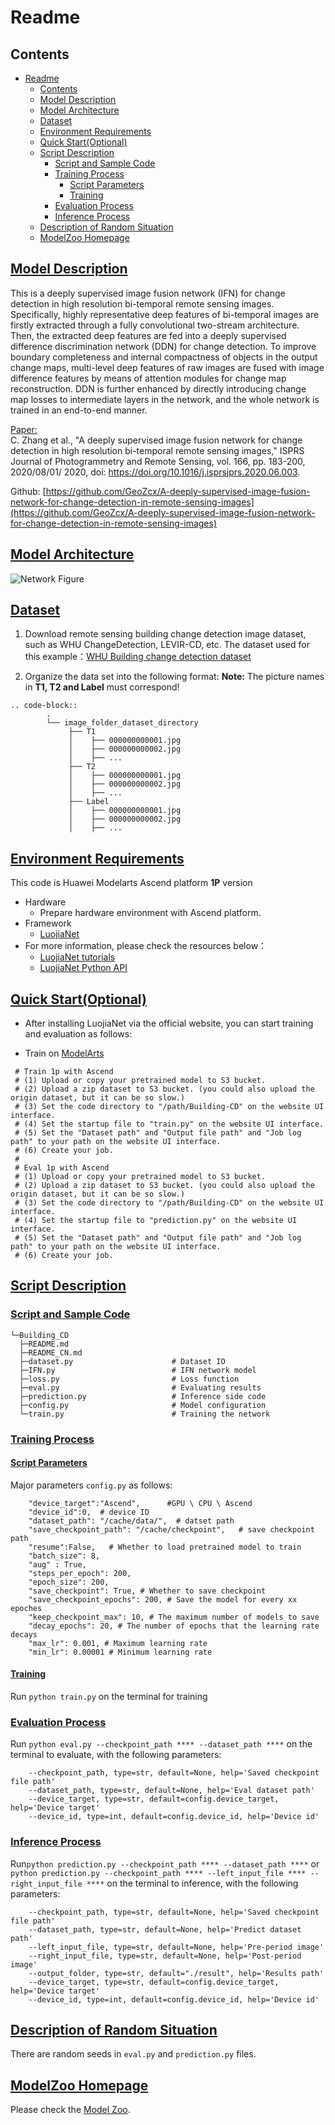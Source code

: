 # Readme

## Contents

- [Readme](#readme)
  - [Contents](#contents)
  - [Model Description](#model-description)
  - [Model Architecture](#model-architecture)
  - [Dataset](#dataset)
  - [Environment Requirements](#environment-requirements)
  - [Quick Start(Optional)](#quick-startoptional)
  - [Script Description](#script-description)
    - [Script and Sample Code](#script-and-sample-code)
    - [Training Process](#training-process)
      - [Script Parameters](#script-parameters)
      - [Training](#training)
    - [Evaluation Process](#evaluation-process)
    - [Inference Process](#inference-process)
  - [Description of Random Situation](#description-of-random-situation)
  - [ModelZoo Homepage](#modelzoo-homepage)

## [Model Description](#contents)

 This is a deeply supervised image fusion network (IFN) for change detection in high resolution bi-temporal remote sensing images.  Specifically, highly representative deep features of bi-temporal images are firstly extracted through a fully convolutional two-stream architecture.  Then, the extracted deep features are fed into a deeply supervised difference discrimination network (DDN) for change detection.  To improve boundary completeness and internal compactness of objects in the output change maps, multi-level deep features of raw images are fused with image difference features by means of attention modules for change map reconstruction.  DDN is further enhanced by directly introducing change map losses to intermediate layers in the network, and the whole network is trained in an end-to-end manner.

[Paper:](https://doi.org/10.1016/j.isprsjprs.2020.06.003)  
C. Zhang et al., "A deeply supervised image fusion network for change detection in high resolution bi-temporal remote sensing images," ISPRS Journal of Photogrammetry and Remote Sensing, vol. 166, pp. 183-200, 2020/08/01/ 2020, doi: https://doi.org/10.1016/j.isprsjprs.2020.06.003.



Github:
[https://github.com/GeoZcx/A-deeply-supervised-image-fusion-network-for-change-detection-in-remote-sensing-images](https://github.com/GeoZcx/A-deeply-supervised-image-fusion-network-for-change-detection-in-remote-sensing-images)  

## [Model Architecture](#contents)

![Network Figure](image.png)

## [Dataset](#contents)

1. Download remote sensing building change detection image dataset, such as WHU ChangeDetection, LEVIR-CD, etc.
  The dataset used for this example：[WHU Building change detection dataset](http://gpcv.whu.edu.cn/data/building_dataset.html) 

2. Organize the data set into the following format:
**Note:** The picture names in **T1, T2 and Label** must correspond!

```
.. code-block::
        .
        └── image_folder_dataset_directory
             ├── T1
             │    ├── 000000000001.jpg
             │    ├── 000000000002.jpg
             │    ├── ...
             ├── T2
             │    ├── 000000000001.jpg
             │    ├── 000000000002.jpg
             │    ├── ...
             ├── Label
             │    ├── 000000000001.jpg
             │    ├── 000000000002.jpg
             │    ├── ...
```
## [Environment Requirements](#contents)

This code is Huawei Modelarts Ascend platform **1P** version

- Hardware
    - Prepare hardware environment with Ascend platform.
- Framework
    - [LuojiaNet](http://58.48.42.237/luojiaNet/)
- For more information, please check the resources below：
    - [LuojiaNet tutorials](http://58.48.42.237/luojiaNet/tutorial/quickstart/)
    - [LuojiaNet Python API](http://58.48.42.237/luojiaNet/luojiaNetapi/)

## [Quick Start(Optional)](#contents)

- After installing LuojiaNet via the official website, you can start training and evaluation as follows:

- Train on [ModelArts](https://support.huaweicloud.com/modelarts/)

 ```text
  # Train 1p with Ascend
  # (1) Upload or copy your pretrained model to S3 bucket.
  # (2) Upload a zip dataset to S3 bucket. (you could also upload the origin dataset, but it can be so slow.)
  # (3) Set the code directory to "/path/Building-CD" on the website UI interface.
  # (4) Set the startup file to "train.py" on the website UI interface.
  # (5) Set the "Dataset path" and "Output file path" and "Job log path" to your path on the website UI interface.
  # (6) Create your job.
  #
  # Eval 1p with Ascend
  # (1) Upload or copy your pretrained model to S3 bucket.
  # (2) Upload a zip dataset to S3 bucket. (you could also upload the origin dataset, but it can be so slow.)
  # (3) Set the code directory to "/path/Building-CD" on the website UI interface.
  # (4) Set the startup file to "prediction.py" on the website UI interface.
  # (5) Set the "Dataset path" and "Output file path" and "Job log path" to your path on the website UI interface.
  # (6) Create your job.
  ```

## [Script Description](#contents)

### [Script and Sample Code](#contents)

```text
└─Building_CD
  ├─README.md
  ├─README_CN.md
  ├─dataset.py                      # Dataset IO
  ├─IFN.py                          # IFN network model
  ├─loss.py                         # Loss function
  ├─eval.py                         # Evaluating results
  ├─prediction.py                   # Inference side code
  ├─config.py                       # Model configuration
  └─train.py                        # Training the network
```


### [Training Process](#contents)

#### [Script Parameters](#contents)

Major parameters ``config.py`` as follows:


```
    "device_target":"Ascend",      #GPU \ CPU \ Ascend
    "device_id":0,  # device ID
    "dataset_path": "/cache/data/",  # datset path
    "save_checkpoint_path": "/cache/checkpoint",   # save checkpoint path
    "resume":False,   # Whether to load pretrained model to train
    "batch_size": 8,
    "aug" : True,
    "steps_per_epoch": 200,
    "epoch_size": 200, 
    "save_checkpoint": True, # Whether to save checkpoint
    "save_checkpoint_epochs": 200, # Save the model for every xx epoches
    "keep_checkpoint_max": 10, # The maximum number of models to save
    "decay_epochs": 20, # The number of epochs that the learning rate decays
    "max_lr": 0.001, # Maximum learning rate
    "min_lr": 0.00001 # Minimum learning rate
```


#### [Training](#contents)

Run ``python train.py`` on the terminal for training


### [Evaluation Process](#contents)

Run ``python eval.py --checkpoint_path **** --dataset_path ****`` on the terminal to evaluate, with the following parameters:

```
    --checkpoint_path, type=str, default=None, help='Saved checkpoint file path'
    --dataset_path, type=str, default=None, help='Eval dataset path'
    --device_target, type=str, default=config.device_target, help='Device target'
    --device_id, type=int, default=config.device_id, help='Device id'
```

### [Inference Process](#contents)

Run``python prediction.py --checkpoint_path **** --dataset_path ****`` or ``python prediction.py --checkpoint_path **** --left_input_file **** --right_input_file ****`` on the terminal to inference, with the following parameters:

```
    --checkpoint_path, type=str, default=None, help='Saved checkpoint file path'
    --dataset_path, type=str, default=None, help='Predict dataset path'
    --left_input_file, type=str, default=None, help='Pre-period image'
    --right_input_file, type=str, default=None, help='Post-period image'
    --output_folder, type=str, default="./result", help='Results path'
    --device_target, type=str, default=config.device_target, help='Device target'
    --device_id, type=int, default=config.device_id, help='Device id'
```

## [Description of Random Situation](#contents)

There are random seeds in ``eval.py`` and ``prediction.py`` files.

## [ModelZoo Homepage](#contents)

Please check the [Model Zoo](https://github.com/WHULuoJiaTeam/Model_Zoo).
